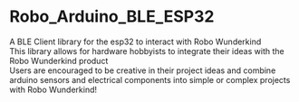 # Robo_Arduino_BLE_ESP32
A BLE Client library for the esp32 to interact with Robo Wunderkind<br />
This library allows for hardware hobbyists to integrate their ideas with the Robo Wunderkind product<br />
Users are encouraged to be creative in their project ideas and combine arduino sensors and electrical components into simple or complex projects with Robo Wunderkind!
